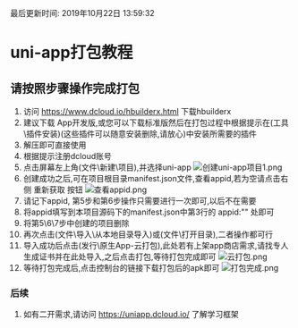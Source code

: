 最后更新时间: 2019年10月22日 13:59:32

# uni-app打包教程

## 请按照步骤操作完成打包
1. 访问  https://www.dcloud.io/hbuilderx.html 下载hbuilderx
2. 建议下载 App开发版,或您可以下载标准版然后在打包过程中根据提示在(工具\插件安装)(这些插件可以随意安装删除,请放心)中安装所需要的插件
3. 解压即可直接使用
4. 根据提示注册dcloud账号
5. 点击屏幕左上角(文件\新建\项目),并选择uni-app
![创建uni-app项目1.png](/static/img/uni-app打包教程/3560462644.png)
6. 创建成功之后,可在项目根目录manifest.json文件,查看appid,若为空请点击右侧 重新获取 按钮
![查看appid.png](/static/img/uni-app打包教程/4228333237.png)
7. 请记下appid, 第5步和第6步操作只需要进行一次即可,以后不在需要
8. 将appid填写到本项目源码下的manifest.json中第3行的 appid:"" 处即可
9. 将第5\6\7步中创建的项目删除
10. 再次点击(文件\导入\从本地目录导入)或(文件\打开目录),二者操作都可行
11. 导入成功后点击(发行\原生App-云打包),此处若有上架app商店需求,请找专人生成证书并在此处导入,之后点击打包,等待打包完成即可
![云打包.png](/static/img/uni-app打包教程/1232654054.png)
12. 等待打包完成后,点击控制台的链接下载打包后的apk即可
![打包完成.png](/static/img/uni-app打包教程/1851187033.png)
### 后续
1. 如有二开需求,请访问 https://uniapp.dcloud.io/ 了解学习框架